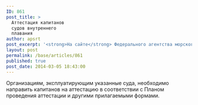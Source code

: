 ```yaml
---
ID: 861
post_title: >
  Аттестация капитанов
  судов внутреннего
  плавания
author: apsrt
post_excerpt: '<strong>На сайте</strong> Федерального агентства морского и речного транспорта в разделе «Деятельность» (http://www.morflot.ru/attestacia/) размещена информация о проведении Росморречфлотом  аттестации капитанов судов внутреннего плавания, а именно  пассажирских судов или наливных судов, осуществляющих перевозки опасных грузов, включая судно, буксирующее, либо толкающее другие наливные несамоходные суда, с главными двигателями мощностью более чем 550 киловатт. Аттестация осуществляется на основании вступившего в силу с 1 января 2014 года абзаца второго пункта 1 статьи 30 Федерального закона от 07.03.2001 № 24-ФЗ «Кодекс внутреннего водного транспорта Российской Федерации».'
layout: post
permalink: /base/articles/861
published: true
post_date: 2014-03-05 18:43:00
---
```

Организациям, эксплуатирующим указанные суда, необходимо направить капитанов на аттестацию  в соответствии с  Планом проведения аттестации и другими прилагаемыми формами.